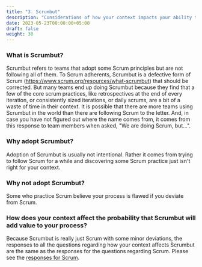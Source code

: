 ```yaml
---
title: "3. Scrumbut"
description: "Considerations of how your context impacts your ability to gain value from Scrumbut"
date: 2023-05-23T00:00:00+05:00
draft: false
weight: 30
---
```


### What is Scrumbut?
Scrumbut refers to teams that adopt some Scrum principles but are not following all of them.  To Scrum adherents, Scrumbut is a defective form of Scrum (https://www.scrum.org/resources/what-scrumbut) that should be corrected.  But many teams end up doing Scrumbut because they find that a few of the core scrum practices, like retrospectives at the end of every iteration, or consistently sized iterations, or daily scrums, are a bit of a waste of time in their context.  It is possible that there are more teams using Scrumbut in the world than there are following Scrum to the letter.  And, in case you have not figured out where the name comes from, it comes from this response to team members when asked, "We are doing Scrum, but...".

### Why adopt Scrumbut?
Adoption of Scrumbut is usually not intentional.  Rather it comes from trying to follow Scrum for a while and discovering some Scrum practice just isn't right for your context.

### Why not adopt Scrumbut?
Some who practice Scrum believe your process is flawed if you deviate from Scrum.

### How does your context affect the probability that Scrumbut will add value to your process?
Because Scrumbut is really just Scrum with some minor deviations, the responses to all the questions regarding how your context affects Scrumbut are the same as the responses for the questions regarding Scrum.  Please see the [responses for Scrum](/docs/processes/scrum/). 